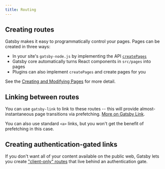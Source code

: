 ```yaml
---
title: Routing
---
```


## Creating routes

Gatsby makes it easy to programmatically control your pages. Pages can be created in three ways:

-   In your site's `gatsby-node.js` by implementing the API
    [`createPages`](/docs/node-apis/#createPages)
-   Gatsby core automatically turns React components in `src/pages` into pages
-   Plugins can also implement `createPages` and create pages for you

See the [Creating and Modifying Pages](/docs/creating-and-modifying-pages) for more detail.

## Linking between routes

You can use `gatsby-link` to link to these routes -- this will provide almost-instantaneous page transitions via prefetching. [More on Gatsby Link](/docs/gatsby-link/).

You can also use standard `<a>` links, but you won't get the benefit of prefetching in this case.

## Creating authentication-gated links

If you don't want all of your content available on the public web, Gatsby lets you create ["client-only" routes](/docs/client-only-routes-and-user-authentication) that live behind an authentication gate.

<GuideList slug={props.slug} />
